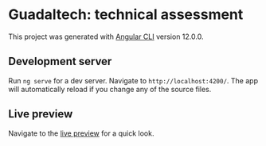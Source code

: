 # Guadaltech: technical assessment

This project was generated with [Angular CLI](https://github.com/angular/angular-cli) version 12.0.0.

## Development server

Run `ng serve` for a dev server. Navigate to `http://localhost:4200/`. The app will automatically reload if you change any of the source files.

## Live preview

Navigate to the [live preview](https://alvaromls96.github.io/prueba-guadaltech-front) for a quick look.